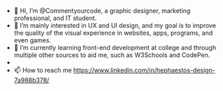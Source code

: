 - 👋 Hi, I’m @Commentyourcode, a graphic designer, marketing professional, and IT student.
- 👀 I’m mainly interested in UX and UI design, and my goal is to improve the quality of the visual experience in websites, apps, programs, and even games.
- 🌱 I’m currently learning front-end development at college and through multiple other sources to aid me, such as W3Schools and CodePen.
- 
- 📫 How to reach me https://www.linkedin.com/in/hephaestos-design-7a988b378/

<!---
Commentyourcode/Commentyourcode is a ✨ special ✨ repository because its `README.md` (this file) appears on your GitHub profile.
You can click the Preview link to take a look at your changes.
--->
